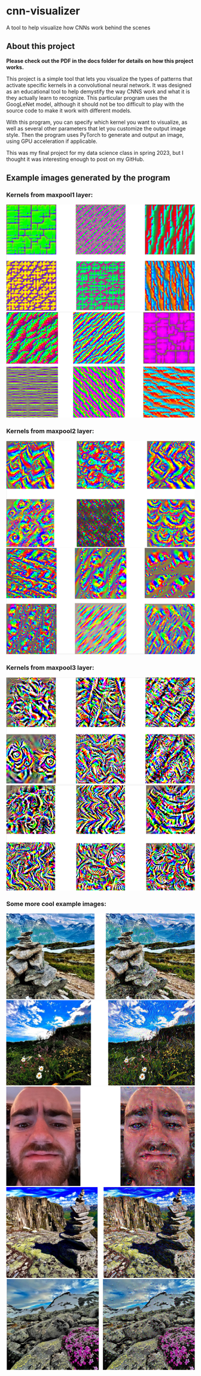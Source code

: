 # cnn-visualizer
A tool to help visualize how CNNs work behind the scenes

## About this project

__Please check out the PDF in the docs folder for details on how this project works.__

This project is a simple tool that lets you visualize the types of patterns that activate specific kernels in a convolutional neural network. It was designed as an educational tool to help demystify the way CNNS work and what it is they actually learn to recognize. This particular program uses the GoogLeNet model, although it should not be too difficult to play with the source code to make it work with different models.

With this program, you can specify which kernel you want to visualize, as well as several other parameters that let you customize the output image style. Then the program uses PyTorch to generate and output an image, using GPU acceleration if applicable.

This was my final project for my data science class in spring 2023, but I thought it was interesting enough to post on my GitHub.

## Example images generated by the program

### Kernels from maxpool1 layer:

![mp1-1](/figs/maxpool1-1.png)
![mp1-2](/figs/maxpool1-2.png)

### Kernels from maxpool2 layer:

![mp2-1](/figs/maxpool2-1.png)
![mp2-2](/figs/maxpool2-2.png)

### Kernels from maxpool3 layer:

![mp3-1](/figs/maxpool3-1.png)
![mp3-2](/figs/maxpool3-2.png)

### Some more cool example images:

![ce-1](/figs/coolexample-1.png)
![ce-2](/figs/coolexample-2.png)
![ce-3](/figs/coolexample-3.png)
![ce-4](/figs/coolexample-4.png)
![ce-5](/figs/coolexample-5.png)
